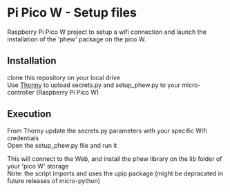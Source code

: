 # Pi Pico W - Setup files
Raspberry Pi Pico W project to setup a wifi connection and launch the installation of the 'phew' package on the pico W.  

## Installation
clone this repository on your local drive  
Use [Thonny](https://thonny.org/) to upload secrets.py and setup_phew.py to your micro-controller (Raspberry Pi Pico W)  
  
## Execution  
From Thorny update the secrets.py parameters with your specific Wifi credentials  
Open the setup_phew.py file and run it  
  
This will connect to the Web, and install the phew library on the lib folder of your 'pico W' storage  
Note: the script imports and uses the upip package (might be depracated in future releases of micro-python)  
